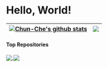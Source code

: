 # Hello, World!

| <a href="https://github.com/anuraghazra/github-readme-stats"><img align="center" src="https://github-readme-stats.vercel.app/api?username=ccpeng&show_icons=true&include_all_commits=true&theme=buefy&hide_border=true" alt="Chun-Che's github stats" /></a> | <a href="https://github.com/anuraghazra/github-readme-stats"><img align="center" src="https://github-readme-stats.vercel.app/api/top-langs/?username=ccpeng&layout=compact&theme=buefy&hide_border=true" /></a> |
| ------------- | ------------- |

#### Top Repositories

<a href="https://github.com/anuraghazra/github-readme-stats">
  <img align="center" src="https://github-readme-stats.vercel.app/api/pin/?username=ccpeng&repo=github-readme-stats&theme=buefy" />
</a>
<a href="https://github.com/anuraghazra/anuraghazra.github.io">
  <img align="center" src="https://github-readme-stats.vercel.app/api/pin/?username=ccpeng&repo=anuraghazra.github.io&theme=buefy" />
</a>
